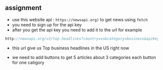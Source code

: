 ## assignment 
- use this website api :  `https://newsapi.org)`
to get news  using `fetch `
 -  you need to sign up for the api key 
 - after you get the api key you need to add it to the url for example 
 ```javascript 
 http://newsapi.org/v2/top-headlines?country=us&category=business&apiKey=API_KEY
 ```
 -  this url give us Top business headlines in the US right now
 
 - we need to add buttons to get 5 articles about 3 categories each button for one catigory 





